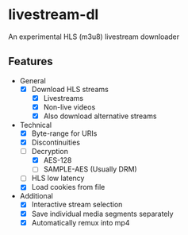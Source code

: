 # livestream-dl

An experimental HLS (m3u8) livestream downloader

## Features

- General
  - [x] Download HLS streams
    - [x] Livestreams
    - [x] Non-live videos
    - [x] Also download alternative streams
- Technical
  - [x] Byte-range for URIs
  - [x] Discontinuities
  - [ ] Decryption
    - [x] AES-128
    - [ ] SAMPLE-AES (Usually DRM)
  - [ ] HLS low latency
  - [x] Load cookies from file
- Additional
  - [x] Interactive stream selection
  - [x] Save individual media segments separately
  - [x] Automatically remux into mp4
